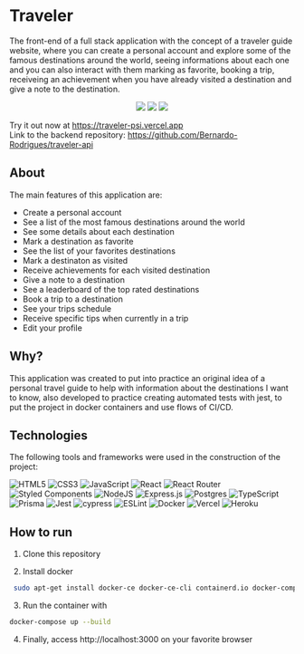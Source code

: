 # Traveler

The front-end of a full stack application with the concept of a traveler guide website, where you can create a personal account and explore some of the famous destinations around the world, seeing informations about each one and you can also interact with them marking as favorite, booking a trip, receiveing an achievement when you have already visited a destination and give a note to the destination. 

<div align='center'>
  <img  src='https://hjjvsmpqvznxkydtrqzo.supabase.co/storage/v1/object/public/assets/Readme1.png' />
  <img  src='https://hjjvsmpqvznxkydtrqzo.supabase.co/storage/v1/object/public/assets/Readme2.png' />
  <img  src='https://hjjvsmpqvznxkydtrqzo.supabase.co/storage/v1/object/public/assets/Readme3.png' />
</div>

Try it out now at https://traveler-psi.vercel.app
<br/>
Link to the backend repository: https://github.com/Bernardo-Rodrigues/traveler-api

## About

The main features of this application are:

- Create a personal account
- See a list of the most famous destinations around the world
- See some details about each destination
- Mark a destination as favorite
- See the list of your favorites destinations
- Mark a destinaton as visited
- Receive achievements for each visited destination
- Give a note to a destination
- See a leaderboard of the top rated destinations
- Book a trip to a destination
- See your trips schedule
- Receive specific tips when currently in a trip
- Edit your profile

## Why?

This application was created to put into practice an original idea of a personal travel guide to help with information about the destinations I want to know, also developed to practice creating automated tests with jest, to put the project in docker containers and use flows of CI/CD.

## Technologies

The following tools and frameworks were used in the construction of the project:<br>

  ![HTML5](https://img.shields.io/badge/html5-%23E34F26.svg?style=for-the-badge&logo=html5&logoColor=white)
  ![CSS3](https://img.shields.io/badge/css3-%231572B6.svg?style=for-the-badge&logo=css3&logoColor=white)
  ![JavaScript](https://img.shields.io/badge/javascript-%23323330.svg?style=for-the-badge&logo=javascript&logoColor=%23F7DF1E)
  ![React](https://img.shields.io/badge/react-%2320232a.svg?style=for-the-badge&logo=react&logoColor=%2361DAFB)
  ![React Router](https://img.shields.io/badge/React_Router-CA4245?style=for-the-badge&logo=react-router&logoColor=white)
  ![Styled Components](https://img.shields.io/badge/styled--components-DB7093?style=for-the-badge&logo=styled-components&logoColor=white)
  ![NodeJS](https://img.shields.io/badge/node.js-6DA55F?style=for-the-badge&logo=node.js&logoColor=white)
  ![Express.js](https://img.shields.io/badge/express.js-%23404d59.svg?style=for-the-badge&logo=express&logoColor=%2361DAFB)
  ![Postgres](https://img.shields.io/badge/postgres-%23316192.svg?style=for-the-badge&logo=postgresql&logoColor=white)
  ![TypeScript](https://img.shields.io/badge/typescript-%23007ACC.svg?style=for-the-badge&logo=typescript&logoColor=white)
  ![Prisma](https://img.shields.io/badge/Prisma-3982CE?style=for-the-badge&logo=Prisma&logoColor=white)
  ![Jest](https://img.shields.io/badge/-jest-%23C21325?style=for-the-badge&logo=jest&logoColor=white)
  ![cypress](https://img.shields.io/badge/-cypress-%23E5E5E5?style=for-the-badge&logo=cypress&logoColor=058a5e)
  ![ESLint](https://img.shields.io/badge/ESLint-4B3263?style=for-the-badge&logo=eslint&logoColor=white)
  ![Docker](https://img.shields.io/badge/docker-%230db7ed.svg?style=for-the-badge&logo=docker&logoColor=white)
  ![Vercel](https://img.shields.io/badge/vercel-%23000000.svg?style=for-the-badge&logo=vercel&logoColor=white)
  ![Heroku](https://img.shields.io/badge/heroku-%23430098.svg?style=for-the-badge&logo=heroku&logoColor=white)

## How to run

1. Clone this repository

2. Install docker
```bash
 sudo apt-get install docker-ce docker-ce-cli containerd.io docker-compose-plugin

```

3. Run the container with
```bash
docker-compose up --build
```

4. Finally, access http://localhost:3000 on your favorite browser
